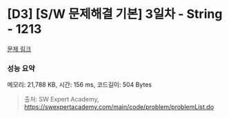 # [D3] [S/W 문제해결 기본] 3일차 - String - 1213 

[문제 링크](https://swexpertacademy.com/main/code/problem/problemDetail.do?contestProbId=AV14P0c6AAUCFAYi) 

### 성능 요약

메모리: 21,788 KB, 시간: 156 ms, 코드길이: 504 Bytes



> 출처: SW Expert Academy, https://swexpertacademy.com/main/code/problem/problemList.do